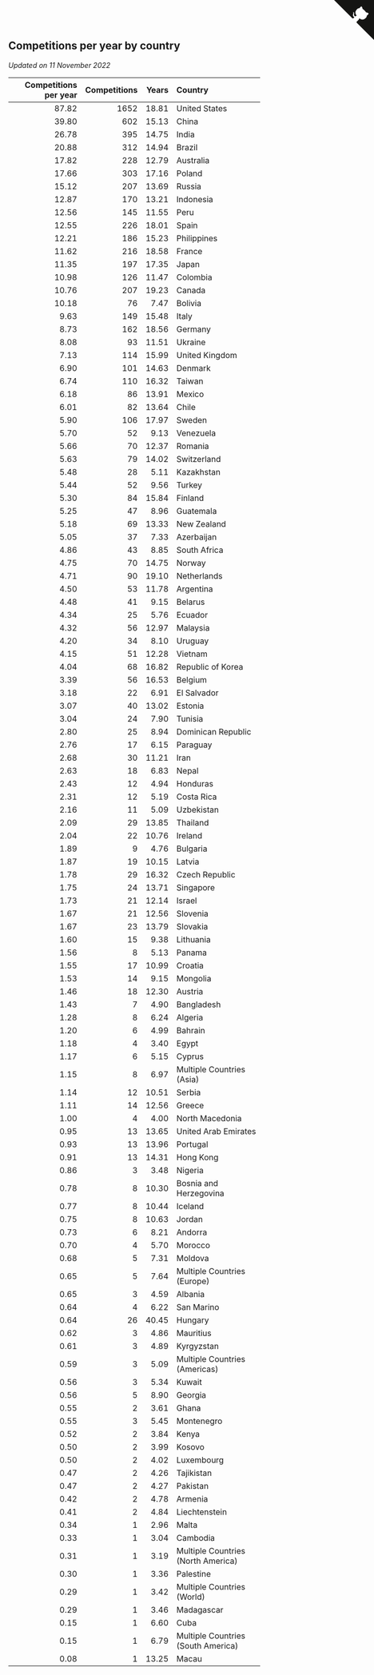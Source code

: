## Competitions per year by country

*Updated on 11 November 2022*

| Competitions per year | Competitions | Years | Country |
| ---: | ---: | ---: | :--- |
| 87.82 | 1652 | 18.81 | United States |
| 39.80 | 602 | 15.13 | China |
| 26.78 | 395 | 14.75 | India |
| 20.88 | 312 | 14.94 | Brazil |
| 17.82 | 228 | 12.79 | Australia |
| 17.66 | 303 | 17.16 | Poland |
| 15.12 | 207 | 13.69 | Russia |
| 12.87 | 170 | 13.21 | Indonesia |
| 12.56 | 145 | 11.55 | Peru |
| 12.55 | 226 | 18.01 | Spain |
| 12.21 | 186 | 15.23 | Philippines |
| 11.62 | 216 | 18.58 | France |
| 11.35 | 197 | 17.35 | Japan |
| 10.98 | 126 | 11.47 | Colombia |
| 10.76 | 207 | 19.23 | Canada |
| 10.18 | 76 | 7.47 | Bolivia |
| 9.63 | 149 | 15.48 | Italy |
| 8.73 | 162 | 18.56 | Germany |
| 8.08 | 93 | 11.51 | Ukraine |
| 7.13 | 114 | 15.99 | United Kingdom |
| 6.90 | 101 | 14.63 | Denmark |
| 6.74 | 110 | 16.32 | Taiwan |
| 6.18 | 86 | 13.91 | Mexico |
| 6.01 | 82 | 13.64 | Chile |
| 5.90 | 106 | 17.97 | Sweden |
| 5.70 | 52 | 9.13 | Venezuela |
| 5.66 | 70 | 12.37 | Romania |
| 5.63 | 79 | 14.02 | Switzerland |
| 5.48 | 28 | 5.11 | Kazakhstan |
| 5.44 | 52 | 9.56 | Turkey |
| 5.30 | 84 | 15.84 | Finland |
| 5.25 | 47 | 8.96 | Guatemala |
| 5.18 | 69 | 13.33 | New Zealand |
| 5.05 | 37 | 7.33 | Azerbaijan |
| 4.86 | 43 | 8.85 | South Africa |
| 4.75 | 70 | 14.75 | Norway |
| 4.71 | 90 | 19.10 | Netherlands |
| 4.50 | 53 | 11.78 | Argentina |
| 4.48 | 41 | 9.15 | Belarus |
| 4.34 | 25 | 5.76 | Ecuador |
| 4.32 | 56 | 12.97 | Malaysia |
| 4.20 | 34 | 8.10 | Uruguay |
| 4.15 | 51 | 12.28 | Vietnam |
| 4.04 | 68 | 16.82 | Republic of Korea |
| 3.39 | 56 | 16.53 | Belgium |
| 3.18 | 22 | 6.91 | El Salvador |
| 3.07 | 40 | 13.02 | Estonia |
| 3.04 | 24 | 7.90 | Tunisia |
| 2.80 | 25 | 8.94 | Dominican Republic |
| 2.76 | 17 | 6.15 | Paraguay |
| 2.68 | 30 | 11.21 | Iran |
| 2.63 | 18 | 6.83 | Nepal |
| 2.43 | 12 | 4.94 | Honduras |
| 2.31 | 12 | 5.19 | Costa Rica |
| 2.16 | 11 | 5.09 | Uzbekistan |
| 2.09 | 29 | 13.85 | Thailand |
| 2.04 | 22 | 10.76 | Ireland |
| 1.89 | 9 | 4.76 | Bulgaria |
| 1.87 | 19 | 10.15 | Latvia |
| 1.78 | 29 | 16.32 | Czech Republic |
| 1.75 | 24 | 13.71 | Singapore |
| 1.73 | 21 | 12.14 | Israel |
| 1.67 | 21 | 12.56 | Slovenia |
| 1.67 | 23 | 13.79 | Slovakia |
| 1.60 | 15 | 9.38 | Lithuania |
| 1.56 | 8 | 5.13 | Panama |
| 1.55 | 17 | 10.99 | Croatia |
| 1.53 | 14 | 9.15 | Mongolia |
| 1.46 | 18 | 12.30 | Austria |
| 1.43 | 7 | 4.90 | Bangladesh |
| 1.28 | 8 | 6.24 | Algeria |
| 1.20 | 6 | 4.99 | Bahrain |
| 1.18 | 4 | 3.40 | Egypt |
| 1.17 | 6 | 5.15 | Cyprus |
| 1.15 | 8 | 6.97 | Multiple Countries (Asia) |
| 1.14 | 12 | 10.51 | Serbia |
| 1.11 | 14 | 12.56 | Greece |
| 1.00 | 4 | 4.00 | North Macedonia |
| 0.95 | 13 | 13.65 | United Arab Emirates |
| 0.93 | 13 | 13.96 | Portugal |
| 0.91 | 13 | 14.31 | Hong Kong |
| 0.86 | 3 | 3.48 | Nigeria |
| 0.78 | 8 | 10.30 | Bosnia and Herzegovina |
| 0.77 | 8 | 10.44 | Iceland |
| 0.75 | 8 | 10.63 | Jordan |
| 0.73 | 6 | 8.21 | Andorra |
| 0.70 | 4 | 5.70 | Morocco |
| 0.68 | 5 | 7.31 | Moldova |
| 0.65 | 5 | 7.64 | Multiple Countries (Europe) |
| 0.65 | 3 | 4.59 | Albania |
| 0.64 | 4 | 6.22 | San Marino |
| 0.64 | 26 | 40.45 | Hungary |
| 0.62 | 3 | 4.86 | Mauritius |
| 0.61 | 3 | 4.89 | Kyrgyzstan |
| 0.59 | 3 | 5.09 | Multiple Countries (Americas) |
| 0.56 | 3 | 5.34 | Kuwait |
| 0.56 | 5 | 8.90 | Georgia |
| 0.55 | 2 | 3.61 | Ghana |
| 0.55 | 3 | 5.45 | Montenegro |
| 0.52 | 2 | 3.84 | Kenya |
| 0.50 | 2 | 3.99 | Kosovo |
| 0.50 | 2 | 4.02 | Luxembourg |
| 0.47 | 2 | 4.26 | Tajikistan |
| 0.47 | 2 | 4.27 | Pakistan |
| 0.42 | 2 | 4.78 | Armenia |
| 0.41 | 2 | 4.84 | Liechtenstein |
| 0.34 | 1 | 2.96 | Malta |
| 0.33 | 1 | 3.04 | Cambodia |
| 0.31 | 1 | 3.19 | Multiple Countries (North America) |
| 0.30 | 1 | 3.36 | Palestine |
| 0.29 | 1 | 3.42 | Multiple Countries (World) |
| 0.29 | 1 | 3.46 | Madagascar |
| 0.15 | 1 | 6.60 | Cuba |
| 0.15 | 1 | 6.79 | Multiple Countries (South America) |
| 0.08 | 1 | 13.25 | Macau |


<a href="https://github.com/jonatanklosko/wca_statistics" class="github-corner" aria-label="View source on Github"><svg width="80" height="80" viewBox="0 0 250 250" style="fill:#151513; color:#fff; position: absolute; top: 0; border: 0; right: 0;" aria-hidden="true"><path d="M0,0 L115,115 L130,115 L142,142 L250,250 L250,0 Z"></path><path d="M128.3,109.0 C113.8,99.7 119.0,89.6 119.0,89.6 C122.0,82.7 120.5,78.6 120.5,78.6 C119.2,72.0 123.4,76.3 123.4,76.3 C127.3,80.9 125.5,87.3 125.5,87.3 C122.9,97.6 130.6,101.9 134.4,103.2" fill="currentColor" style="transform-origin: 130px 106px;" class="octo-arm"></path><path d="M115.0,115.0 C114.9,115.1 118.7,116.5 119.8,115.4 L133.7,101.6 C136.9,99.2 139.9,98.4 142.2,98.6 C133.8,88.0 127.5,74.4 143.8,58.0 C148.5,53.4 154.0,51.2 159.7,51.0 C160.3,49.4 163.2,43.6 171.4,40.1 C171.4,40.1 176.1,42.5 178.8,56.2 C183.1,58.6 187.2,61.8 190.9,65.4 C194.5,69.0 197.7,73.2 200.1,77.6 C213.8,80.2 216.3,84.9 216.3,84.9 C212.7,93.1 206.9,96.0 205.4,96.6 C205.1,102.4 203.0,107.8 198.3,112.5 C181.9,128.9 168.3,122.5 157.7,114.1 C157.9,116.9 156.7,120.9 152.7,124.9 L141.0,136.5 C139.8,137.7 141.6,141.9 141.8,141.8 Z" fill="currentColor" class="octo-body"></path></svg></a><style>.github-corner:hover .octo-arm{animation:octocat-wave 560ms ease-in-out}@keyframes octocat-wave{0%,100%{transform:rotate(0)}20%,60%{transform:rotate(-25deg)}40%,80%{transform:rotate(10deg)}}@media (max-width:500px){.github-corner:hover .octo-arm{animation:none}.github-corner .octo-arm{animation:octocat-wave 560ms ease-in-out}}</style>
